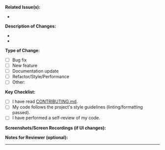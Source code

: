 **Related Issue(s):**

<!-- Link to the issue(s) this PR addresses. E.g., "Closes #123". If new, please create an issue first. -->
-

**Description of Changes:**

<!-- Briefly describe what you've changed and why. -->
-
-

**Type of Change:**

<!-- Check one: -->
- [ ] Bug fix
- [ ] New feature
- [ ] Documentation update
- [ ] Refactor/Style/Performance
- [ ] Other:

**Key Checklist:**

<!-- Please ensure these are done. -->
- [ ] I have read [CONTRIBUTING.md](https://github.com/itu-campuscup/judge-it/blob/main/CONTRIBUTING.md).
- [ ] My code follows the project's style guidelines (linting/formatting passed).
- [ ] I have performed a self-review of my code.

**Screenshots/Screen Recordings (if UI changes):**

<!-- Add here if applicable. -->

**Notes for Reviewer (optional):**

<!-- Anything specific you want the reviewer to look at? -->

---
<!-- For your first PR, remember to add yourself to all-contributors! -->
<!-- This is done by making a comment to this PR with the below, and putting in your GitHub handle in `<username>` -->
<!-- @all-contributors please add @<username> for code -->
